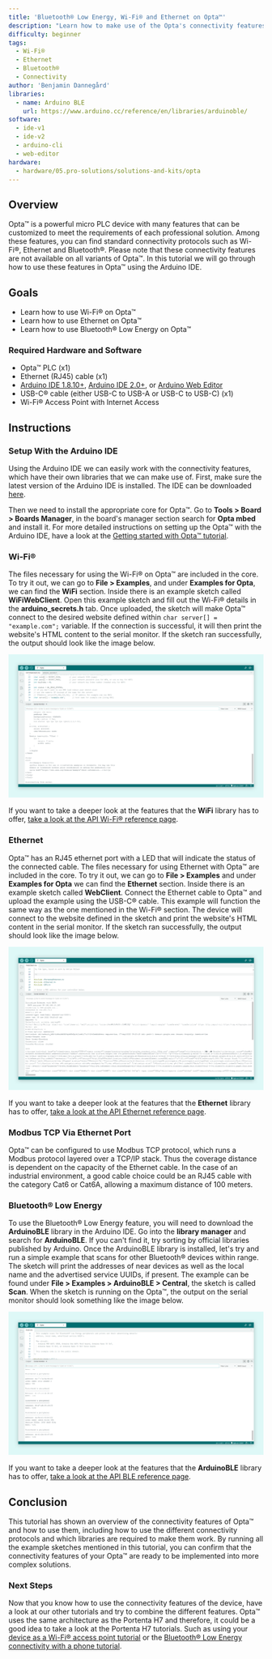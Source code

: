 ```yaml
---
title: 'Bluetooth® Low Energy, Wi-Fi® and Ethernet on Opta™'
description: "Learn how to make use of the Opta's connectivity features."
difficulty: beginner
tags:
  - Wi-Fi®
  - Ethernet
  - Bluetooth®
  - Connectivity
author: 'Benjamin Dannegård'
libraries:
  - name: Arduino BLE
    url: https://www.arduino.cc/reference/en/libraries/arduinoble/
software:
  - ide-v1
  - ide-v2
  - arduino-cli
  - web-editor
hardware:
  - hardware/05.pro-solutions/solutions-and-kits/opta
---
```


## Overview

Opta™ is a powerful micro PLC device with many features that can be customized to meet the requirements of each professional solution. Among these features, you can find standard connectivity protocols such as Wi-Fi®, Ethernet and Bluetooth®. Please note that these connectivity features are not available on all variants of Opta™. In this tutorial we will go through how to use these features in Opta™ using the Arduino IDE.

## Goals

- Learn how to use Wi-Fi® on Opta™
- Learn how to use Ethernet on Opta™
- Learn how to use Bluetooth® Low Energy on Opta™

### Required Hardware and Software

- Opta™ PLC (x1)
- Ethernet (RJ45) cable (x1)
- [Arduino IDE 1.8.10+](https://www.arduino.cc/en/software), [Arduino IDE 2.0+](https://www.arduino.cc/en/software), or [Arduino Web Editor](https://create.arduino.cc/editor)
- USB-C® cable (either USB-C to USB-A or USB-C to USB-C) (x1)
- Wi-Fi® Access Point with Internet Access

## Instructions

### Setup With the Arduino IDE

Using the Arduino IDE we can easily work with the connectivity features, which have their own libraries that we can make use of. First, make sure the latest version of the Arduino IDE is installed. The IDE can be downloaded [here](https://www.arduino.cc/en/software).

Then we need to install the appropriate core for Opta™. Go to **Tools > Board > Boards Manager**, in the board's manager section search for **Opta mbed** and install it. For more detailed instructions on setting up the Opta™ with the Arduino IDE, have a look at the [Getting started with Opta™ tutorial](/tutorials/opta/getting-started).

### Wi-Fi®

The files necessary for using the Wi-Fi® on Opta™ are included in the core. To try it out, we can go to **File > Examples**, and under **Examples for Opta**, we can find the **WiFi** section. Inside there is an example sketch called **WiFiWebClient**. Open this example sketch and fill out the Wi-Fi® details in the **arduino_secrets.h** tab. Once uploaded, the sketch will make Opta™ connect to the desired website defined within `char server[] = "example.com";` variable. If the connection is successful, it will then print the website's HTML content to the serial monitor. If the sketch ran successfully, the output should look like the image below.

![Running Wi-Fi® sketch on the Opta™ in the Arduino IDE](assets/opta-wifi.svg)

If you want to take a deeper look at the features that the **WiFi** library has to offer, [take a look at the API Wi-Fi® reference page](https://www.arduino.cc/reference/en/libraries/wifi/).

### Ethernet

Opta™ has an RJ45 ethernet port with a LED that will indicate the status of the connected cable. The files necessary for using Ethernet with Opta™ are included in the core. To try it out, we can go to **File > Examples** and under **Examples for Opta** we can find the **Ethernet** section. Inside there is an example sketch called **WebClient**. Connect the Ethernet cable to Opta™ and upload the example using the USB-C® cable. This example will function the same way as the one mentioned in the Wi-Fi® section. The device will connect to the website defined in the sketch and print the website's HTML content in the serial monitor. If the sketch ran successfully, the output should look like the image below.

![Running the Ethernet sketch on the Opta™ in the Arduino IDE](assets/opta-ethernet.svg)

If you want to take a deeper look at the features that the **Ethernet** library has to offer, [take a look at the API Ethernet reference page](https://www.arduino.cc/reference/en/libraries/ethernet/).

### Modbus TCP Via Ethernet Port

Opta™ can be configured to use Modbus TCP protocol, which runs a Modbus protocol layered over a TCP/IP stack. Thus the coverage distance is dependent on the capacity of the Ethernet cable. In the case of an industrial environment, a good cable choice could be an RJ45 cable with the category Cat6 or Cat6A, allowing a maximum distance of 100 meters.

### Bluetooth® Low Energy

To use the Bluetooth® Low Energy feature, you will need to download the **ArduinoBLE** library in the Arduino IDE. Go into the **library manager** and search for **ArduinoBLE**. If you can't find it, try sorting by official libraries published by Arduino. Once the ArduinoBLE library is installed, let's try and run a simple example that scans for other Bluetooth® devices within range. The sketch will print the addresses of near devices as well as the local name and the advertised service UUIDs, if present. The example can be found under **File > Examples > ArduinoBLE > Central**, the sketch is called **Scan**. When the sketch is running on the Opta™, the output on the serial monitor should look something like the image below.

![Bluetooth® sketch running on the Opta™](assets/opta-ble.svg)

If you want to take a deeper look at the features that the **ArduinoBLE** library has to offer, [take a look at the API BLE reference page](https://www.arduino.cc/reference/en/libraries/arduinoble/).

## Conclusion

This tutorial has shown an overview of the connectivity features of Opta™ and how to use them, including how to use the different connectivity protocols and which libraries are required to make them work. By running all the example sketches mentioned in this tutorial, you can confirm that the connectivity features of your Opta™ are ready to be implemented into more complex solutions.

### Next Steps

Now that you know how to use the connectivity features of the device, have a look at our other tutorials and try to combine the different features. Opta™ uses the same architecture as the Portenta H7 and therefore, it could be a good idea to take a look at the Portenta H7 tutorials. Such as using your [device as a Wi-Fi® access point tutorial](https://docs.arduino.cc/tutorials/portenta-h7/wifi-access-point) or the [Bluetooth® Low Energy connectivity with a phone tutorial](https://docs.arduino.cc/tutorials/portenta-h7/ble-connectivity).
